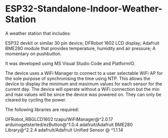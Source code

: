 # ESP32-Standalone-Indoor-Weather-Station

A weather station that includes:

ESP32 devkit or similar 30 pin device;
DFRobot 1602 LCD display;
Adafruit BME280 module that provides temperature, humidity and air pressure;
A momentary on pushbutton.

It was developed using MS Visual Studio Code and PlatformIO.

The device uses a WiFi Manager to connect to a user selectable WiFi AP for the sole purpose of synchronising the time using NTP. This allows the device to display the minimum and maximum values for each sensor for the current day. The device will operate without a WiFi connection but the min and max values will be since the device was powered on. They can only be cleared by cycling the power.

The following libraries are required:

DFRobot_RBGLCD1602
tzapu/WiFiManager@^2.0.17
arduinogetstarted/ezButton@^1.0.4
adafruit/Adafruit BME280 Library@^2.2.4
adafruit/Adafruit Unified Sensor @ ^1.1.14